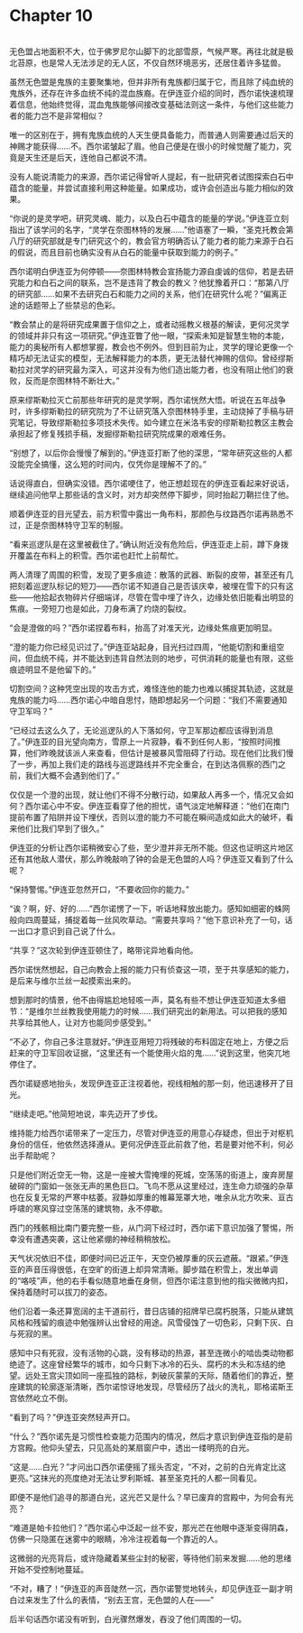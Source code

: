 # Chapter 10

<br>
无色盟占地面积不大，位于佛罗尼尔山脚下的北部雪原，气候严寒。再往北就是极北苔原，也是常人无法涉足的无人区，不仅自然环境恶劣，还居住着许多猛兽。

虽然无色盟是鬼族的主要聚集地，但并非所有鬼族都归属于它，而且除了纯血统的鬼族外，还存在许多血统不纯的混血族裔。在伊连亚介绍的同时，西尔诺快速梳理着信息，他始终觉得，混血鬼族能够间接改变基础法则这一条件，与他们这些能力者的能力岂不是非常相似？

唯一的区别在于，拥有鬼族血统的人天生便具备能力，而普通人则需要通过后天的神赐才能获得……不。西尔诺皱起了眉。他自己便是在很小的时候觉醒了能力，究竟是天生还是后天，连他自己都说不清。

没有人能说清能力的来源，西尔诺记得曾听人提起，有一批研究者试图探索白石中蕴含的能量，并尝试直接利用这种能量。如果成功，或许会创造出与能力相似的效果。

“你说的是灵学吧，研究灵魂、能力，以及白石中蕴含的能量的学说。”伊连亚立刻指出了该学问的名字，“灵学在奈图林特的发展……”他语塞了一瞬，“圣克托教会第八厅的研究部就是专门研究这个的，教会官方明确否认了能力者的能力来源于白石的假说，而且目前也确实没有从白石的能量中获取到能力的例子。”

西尔诺明白伊连亚为何停顿——奈图林特教会宣扬能力源自虔诚的信仰，若是去研究能力和白石之间的联系，岂不是违背了教会的教义？他犹豫着开口：“那第八厅的研究部……如果不去研究白石和能力之间的关系，他们在研究什么呢？”偏离正途的话题带上了些禁忌的色彩。

“教会禁止的是将研究成果置于信仰之上，或者动摇教义根基的解读，更何况灵学的领域并非只有这一项研究。”伊连亚瞥了他一眼，“探索未知是智慧生物的本能，能力的奥秘所有人都想掌握，教会也不例外。但到目前为止，灵学的理论更像一个精巧却无法证实的模型，无法解释能力的本质，更无法替代神赐的信仰。曾经缪斯勒拉对灵学的研究最为深入，可这并没有为他们造出能力者，也没有阻止他们的衰败，反而是奈图林特不断壮大。”

原来缪斯勒拉灭亡前那些年研究的是灵学啊，西尔诺恍然大悟。听说在五年战争时，许多缪斯勒拉的研究院为了不让研究落入奈图林特手里，主动烧掉了手稿与研究笔记，导致缪斯勒拉多项技术失传。如今建立在米洛韦安的缪斯勒拉教区主教会承担起了修复残损手稿，发掘缪斯勒拉研究院成果的艰难任务。

“别想了，以后你会慢慢了解到的。”伊连亚打断了他的深思，“常年研究这些的人都没能完全搞懂，这么短的时间内，仅凭你是理解不了的。”

话说得直白，但确实没错。西尔诺哽住了，他正想趁现在的伊连亚看起来好说话，继续追问他早上那些话的含义时，对方却突然停下脚步，同时抬起刀鞘拦住了他。

顺着伊连亚的目光望去，前方积雪中露出一角布料，那颜色与纹路西尔诺再熟悉不过，正是奈图林特守卫军的制服。

“看来巡逻队是在这里被截住了。”确认附近没有危险后，伊连亚走上前，蹲下身拨开覆盖在布料上的积雪。西尔诺也赶忙上前帮忙。

两人清理了周围的积雪，发现了更多痕迹：散落的武器、断裂的皮带，甚至还有几把刻着巡逻队标记的短刀——西尔诺不知道自己是否该庆幸，被埋在雪下的只有这些——他拾起衣物碎片仔细端详，尽管在雪中埋了许久，边缘处依旧能看出明显的焦痕。一旁短刀也是如此，刀身布满了灼烧的裂纹。

“会是澄做的吗？”西尔诺捏着布料，抬高了对准天光，边缘处焦痕更加明显。

“澄的能力你已经见识过了。”伊连亚站起身，目光扫过四周，“他能切割和重组空间，但血统不纯，并不能达到违背自然法则的地步，可供消耗的能量也有限，这些痕迹明显不是他留下的。”

切割空间？这种凭空出现的攻击方式，难怪连他的能力也难以捕捉其轨迹，这就是鬼族的能力吗……西尔诺心中暗自思忖，随即想起另一个问题：“我们不需要通知守卫军吗？”

“已经过去这么久了，无论巡逻队的人下落如何，守卫军那边都应该得到消息了。”伊连亚的目光望向南方，雪原上一片寂静，看不到任何人影，“按照时间推算，他们昨晚就该派人来查看，但估计是被暴风雪阻碍了行动。现在他们比我们慢了一步，再加上我们走的路线与巡逻路线并不完全重合，在到达洛佩察的西门之前，我们大概不会遇到他们了。”

仅仅是一个澄的出现，就让他们不得不分散行动，如果敌人再多一个，情况又会如何？西尔诺心中不安。伊连亚看穿了他的担忧，语气淡定地解释道：“他们在南门提前布置了陷阱并设下埋伏，否则以澄的能力不可能在瞬间造成如此大的破坏，看来他们比我们早到了很久。”

伊连亚的分析让西尔诺稍微安心了些，至少澄并非无所不能。但这也证明这片地区还有其他敌人潜伏，那么昨晚敲响了钟的会是无色盟的人吗？伊连亚又看到了什么呢？

“保持警惕。”伊连亚忽然开口，“不要收回你的能力。”

“诶？啊，好、好的……”西尔诺愣了一下，听话地释放出能力。感知如细密的蛛网般向四周蔓延，捕捉着每一丝风吹草动。“需要共享吗？”他下意识补充了一句，话一出口才意识到自己说了什么。

“共享？”这次轮到伊连亚顿住了，略带诧异地看向他。

西尔诺恍然想起，自己向教会上报的能力只有侦查这一项，至于共享感知的能力，是后来与维尔兰丝一起摸索出来的。

想到那时的情景，他不由得尴尬地轻咳一声，莫名有些不想让伊连亚知道太多细节：“是维尔兰丝教我使用能力的时候……我们研究出的新用法。可以把我的感知共享给其他人，让对方也能同步感受到。”

“不必了，你自己多注意就好。”伊连亚用短刀将残破的布料固定在地上，方便之后赶来的守卫军回收证据，“这里还有一个能使用火焰的鬼……”说到这里，他突兀地停住了。

西尔诺疑惑地抬头，发现伊连亚正注视着他，视线相触的那一刻，他迅速移开了目光。

“继续走吧。”他简短地说，率先迈开了步伐。

维持能力给西尔诺带来了一定压力，尽管对伊连亚的用意心存疑虑，但出于对枢机身份的信任，他依然选择遵从。更何况伊连亚此前救了他，若是要对他不利，何必出手帮助呢？

只是他们附近空无一物，这是一座被大雪掩埋的死城，空荡荡的街道上，废弃房屋破碎的门窗如一张张无声的黑色巨口。飞鸟不愿从这里经过，连生命力顽强的杂草也在反复无常的严寒中枯萎。寂静如厚重的帷幕笼罩大地，唯余从北方吹来、亘古呼啸的寒风穿过空荡荡的建筑物，永不停歇。

西门的残骸相比南门要完整一些，从门洞下经过时，西尔诺下意识加强了警惕，所幸没有遭遇突袭，这让他紧绷的神经稍稍放松。

天气状况依旧不佳，即便时间已近正午，天空仍被厚重的灰云遮蔽。“跟紧。”伊连亚的声音压得很低，在空旷的街道上却异常清晰。脚步踏在积雪上，发出单调的“咯吱”声，他的右手看似随意地垂在身侧，但西尔诺注意到他的指尖微微内扣，保持着随时可以拔刀的姿态。

他们沿着一条还算宽阔的主干道前行，昔日店铺的招牌早已腐朽脱落，只能从建筑风格和残留的痕迹中勉强辨认出曾经的用途。风雪侵蚀了一切色彩，只剩下灰、白与死寂的黑。

感知中只有死寂，没有活物的心跳，没有移动的热源，甚至连微小的啮齿类动物都绝迹了。这座曾经繁华的城市，如今只剩下冰冷的石头、腐朽的木头和冻结的绝望。远处王宫尖顶如同一座孤独的路标，刺破灰蒙蒙的天际，随着他们的靠近，整座建筑的轮廓逐渐清晰，西尔诺惊讶地发现，尽管经历了战火的洗礼，耶格诺斯王宫依然屹立不倒。

“看到了吗？”伊连亚突然轻声开口。

“什么？”西尔诺先是习惯性检查能力范围内的情况，然后才意识到伊连亚指的是前方宫殿。他仰头望去，只见高处的某扇窗户中，透出一缕明亮的白光。

“这是……白光？”才问出口西尔诺便摇了摇头否定，“不对，之前的白光肯定比这更亮。”这抹光的亮度绝对无法让罗利斯城、甚至圣克托的人都一同看见。

即便不是他们追寻的那道白光，这光芒又是什么？早已废弃的宫殿中，为何会有光亮？

“难道是帕卡拉他们？”西尔诺心中泛起一丝不安，那光芒在他眼中逐渐变得阴森，仿佛一只隐匿在迷雾中的眼睛，冷冷注视着每一个靠近的人。

这微弱的光亮背后，或许隐藏着某些尘封的秘密，等待他们前来发掘……他的思绪开始不受控制地蔓延。

“不对，糟了！”伊连亚的声音陡然一沉，西尔诺警觉地转头，却见伊连亚一副才明白过来发生了什么的表情，“别去王宫，无色盟的人在——”

后半句话西尔诺没有听到，白光骤然爆发，吞没了他们周围的一切。
